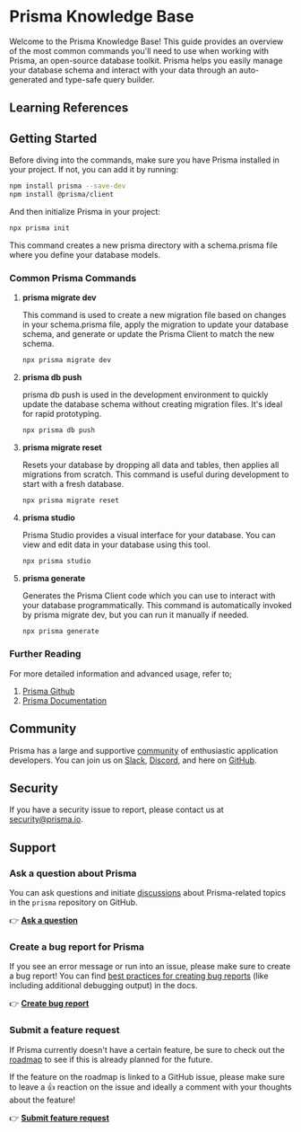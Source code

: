 # Prisma Knowledge Base

Welcome to the Prisma Knowledge Base! This guide provides an overview of the most common commands you'll need to use when working with Prisma, an open-source database toolkit. Prisma helps you easily manage your database schema and interact with your data through an auto-generated and type-safe query builder.

## Learning References

## Getting Started

Before diving into the commands, make sure you have Prisma installed in your project. If not, you can add it by running:

```bash
npm install prisma --save-dev
npm install @prisma/client
```

And then initialize Prisma in your project:

```bash
npx prisma init
```

This command creates a new prisma directory with a schema.prisma file where you define your database models.

### Common Prisma Commands

1. **prisma migrate dev**

    This command is used to create a new migration file based on changes in your schema.prisma file, apply the migration to update your database schema, and generate or update the Prisma Client to match the new schema.

    ```bash
    npx prisma migrate dev
    ```

2. **prisma db push**

    prisma db push is used in the development environment to quickly update the database schema without creating migration files. It's ideal for rapid prototyping.

    ```bash
    npx prisma db push
    ```

3. **prisma migrate reset**

    Resets your database by dropping all data and tables, then applies all migrations from scratch. This command is useful during development to start with a fresh database.

    ```bash
    npx prisma migrate reset
    ```

4. **prisma studio**

    Prisma Studio provides a visual interface for your database. You can view and edit data in your database using this tool.

    ```bash
    npx prisma studio
    ```

5. **prisma generate**

    Generates the Prisma Client code which you can use to interact with your database programmatically. This command is automatically invoked by prisma migrate dev, but you can run it manually if needed.

    ```bash
    npx prisma generate
    ```

### Further Reading

For more detailed information and advanced usage, refer to;

1. [Prisma Github](https://github.com/prisma/prisma)
2. [Prisma Documentation](https://www.prisma.io/docs/)

## Community

Prisma has a large and supportive [community](https://www.prisma.io/community) of enthusiastic application developers. You can join us on [Slack](https://slack.prisma.io), [Discord](https://pris.ly/discord), and here on [GitHub](https://github.com/prisma/prisma/discussions).

## Security

If you have a security issue to report, please contact us at [security@prisma.io](mailto:security@prisma.io?subject=[GitHub]%20Prisma%202%20Security%20Report%20).

## Support

### Ask a question about Prisma

You can ask questions and initiate [discussions](https://github.com/prisma/prisma/discussions/) about Prisma-related topics in the `prisma` repository on GitHub.

👉 [**Ask a question**](https://github.com/prisma/prisma/discussions/new)

### Create a bug report for Prisma

If you see an error message or run into an issue, please make sure to create a bug report! You can find [best practices for creating bug reports](https://www.prisma.io/docs/guides/other/troubleshooting-orm/creating-bug-reports) (like including additional debugging output) in the docs.

👉 [**Create bug report**](https://pris.ly/prisma-prisma-bug-report)

### Submit a feature request

If Prisma currently doesn't have a certain feature, be sure to check out the [roadmap](https://www.prisma.io/docs/more/roadmap) to see if this is already planned for the future.

If the feature on the roadmap is linked to a GitHub issue, please make sure to leave a 👍 reaction on the issue and ideally a comment with your thoughts about the feature!

👉 [**Submit feature request**](https://github.com/prisma/prisma/issues/new?assignees=&labels=&template=feature_request.md&title=)
